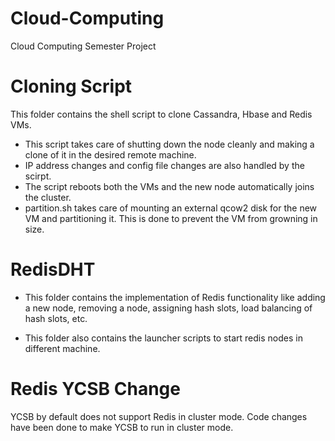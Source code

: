 # Cloud-Computing
Cloud Computing Semester Project

# Cloning Script
This folder contains the shell script to clone Cassandra, Hbase and Redis VMs.
  - This script takes care of shutting down the node cleanly and making a clone of it in the desired remote machine.
  - IP address changes and config file changes are also handled by the scirpt.
  - The script reboots both the VMs and the new node automatically joins the cluster.
  - partition.sh takes care of mounting an external qcow2 disk for the new VM and partitioning it. This is done to prevent the   VM from growning in size.
  

# RedisDHT
- This folder contains the implementation of Redis functionality like adding a new node, removing a node, assigning hash slots, load balancing of hash slots, etc.

- This folder also contains the launcher scripts to start redis nodes in different machine.

# Redis YCSB Change
YCSB by default does not support Redis in cluster mode. Code changes have been done to make YCSB to run in cluster mode.
